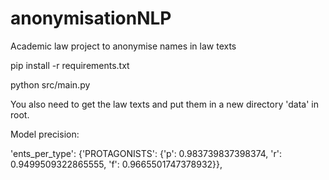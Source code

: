 # anonymisationNLP
Academic law project to anonymise names in law texts

pip install -r requirements.txt

python src/main.py

You also need to get the law texts and put them in a new directory 'data' in root.


Model precision: 

 'ents_per_type': {'PROTAGONISTS': {'p': 0.983739837398374,
   'r': 0.9499509322865555,
   'f': 0.9665501747378932}},

